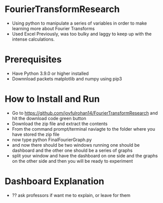 # FourierTransformResearch
- Using python to manipulate a series of variables in order to make learning more about Fourier Transforms
- Used Excel Previously, was too bulky and laggy to keep up with the intense calculations.

# Prerequisites
- Have Python 3.9.0 or higher installed
- Downnload packets matplotlib and numpy using pip3

# How to Install and Run
- Go to https://github.com/joyfulrohan14/FourierTransformResearch and hit the download code green button
- Download the zip file and extract the contents 
- From the command prompt/terminal naviagte to the folder where you have stored the zip file
- now type python FinalFourierGraph.py
- and now there should be two windows running one should be dashboard and the other one should be a series of graphs 
- split your window and have the dashboard on one side and the graphs on the other side and then you will be ready to experiment 

# Dashboard Explanation
- ?? ask professors if want me to explain, or leave for them 